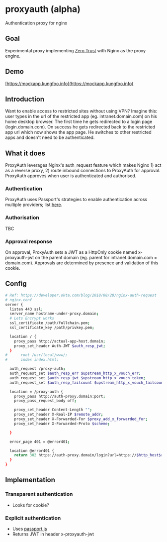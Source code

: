 # proxyauth (alpha)
Authentication proxy for nginx 

## Goal
Experimental proxy implementing [Zero Trust](https://www.crowdstrike.com/epp-101/zero-trust-security/) with Nginx as the proxy engine.

## Demo
[https://mockapp.kungfoo.info](https://mockapp.kungfoo.info)

## Introduction
Want to enable access to restricted sites without using VPN? Imagine this: user types in the url of the restricted app (eg. intranet.domain.com) on his home desktop browser. The first time he gets redirected to a login page (login.domain.com). On success he gets redirected back to the restricted app url which now shows the app page. He switches to other restricted apps and doesn't need to be authenticated. 

## What it does
ProxyAuth leverages Nginx's auth_request feature which makes Nginx 1) act as a reverse proxy, 2) route inbound connections to ProxyAuth for approval. ProxyAuth approves when user is authenticated and authorised.

### Authentication
ProxyAuth uses Passport's strategies to enable authentication across multiple providers; list [here](http://www.passportjs.org/packages/).

### Authorisation
TBC

### Approval response
On approval, ProxyAuth sets a JWT as a HttpOnly cookie named x-proxyauth-jwt on the parent domain (eg. parent for intranet.domain.com = domain.com). Approvals are determined by presence and validation of this cookie.

## Config
```sh
# Ref: https://developer.okta.com/blog/2018/08/28/nginx-auth-request
# nginx.conf
server {
  listen 443 ssl;
  server_name hostname-under-proxy.domain;
  # Lets Encrypt works
  ssl_certificate /path/fullchain.pem;
  ssl_certificate_key /path/privkey.pem;

  location / {
    proxy_pass http://actual-app-host.domain;
    proxy_set_header Auth-JWT $auth_resp_jwt;
  }
#      root /usr/local/www/;
#      index index.html;

  auth_request /proxy-auth;
  auth_request_set $auth_resp_err $upstream_http_x_vouch_err;
  auth_request_set $auth_resp_jwt $upstream_http_x_vouch_token;
  auth_request_set $auth_resp_failcount $upstream_http_x_vouch_failcount;

  location = /proxy-auth {
    proxy_pass http://auth-proxy.domain:port;
    proxy_pass_request_body off;

    proxy_set_header Content-Length "";
    proxy_set_header X-Real-IP $remote_addr;
    proxy_set_header X-Forwarded-For $proxy_add_x_forwarded_for;
    proxy_set_header X-Forwarded-Proto $scheme;

  }

  error_page 401 = @error401;

  location @error401 {
    return 302 https://auth-proxy.domain/login?url=https://$http_host$request_uri;
  }
}
```

## Implementation
### Transparent authentication
- Looks for cookie?
### Explicit authentication
- Uses [passport.js](http://www.passportjs.org/)
- Returns JWT in header x-proxyauth-jwt